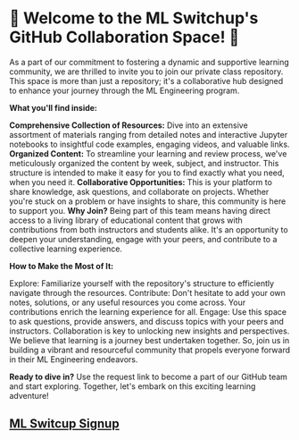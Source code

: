 # 🌟 Welcome to the ML Switchup's GitHub Collaboration Space! 🌟

As a part of our commitment to fostering a dynamic and supportive learning community, we are thrilled to invite you to join our private class repository. This space is more than just a repository; it's a collaborative hub designed to enhance your journey through the ML Engineering program.

**What you'll find inside:**

**Comprehensive Collection of Resources:** Dive into an extensive assortment of materials ranging from detailed notes and interactive Jupyter notebooks to insightful code examples, engaging videos, and valuable links.
**Organized Content:** To streamline your learning and review process, we've meticulously organized the content by week, subject, and instructor. This structure is intended to make it easy for you to find exactly what you need, when you need it.
**Collaborative Opportunities:** This is your platform to share knowledge, ask questions, and collaborate on projects. Whether you're stuck on a problem or have insights to share, this community is here to support you.
**Why Join?**
Being part of this team means having direct access to a living library of educational content that grows with contributions from both instructors and students alike. It's an opportunity to deepen your understanding, engage with your peers, and contribute to a collective learning experience.

**How to Make the Most of It:**

Explore: Familiarize yourself with the repository's structure to efficiently navigate through the resources.
Contribute: Don't hesitate to add your own notes, solutions, or any useful resources you come across. Your contributions enrich the learning experience for all.
Engage: Use this space to ask questions, provide answers, and discuss topics with your peers and instructors. Collaboration is key to unlocking new insights and perspectives.
We believe that learning is a journey best undertaken together. So, join us in building a vibrant and resourceful community that propels everyone forward in their ML Engineering endeavors.

**Ready to dive in?** Use the request link to become a part of our GitHub team and start exploring. Together, let's embark on this exciting learning adventure!

## [ML Switcup Signup](https://siriusbits-ml_switchup.web.val.run/)
